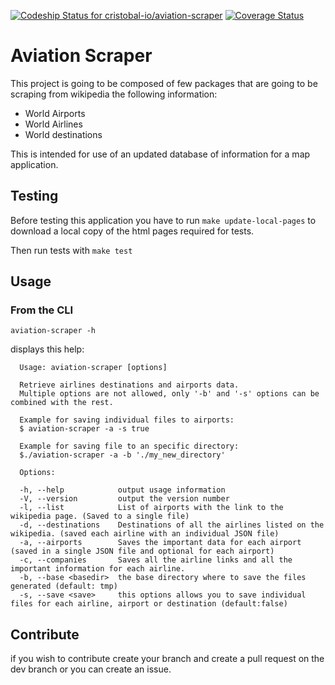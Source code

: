[ ![Codeship Status for cristobal-io/aviation-scraper](https://codeship.com/projects/9044a590-0f89-0134-5101-1e1c023ab022/status?branch=master)](https://codeship.com/projects/143478)  [![Coverage Status](https://coveralls.io/repos/github/cristobal-io/aviation-scraper/badge.svg?branch=master)](https://coveralls.io/github/cristobal-io/aviation-scraper?branch=master)

# Aviation Scraper
 
This project is going to be composed of few packages that are
going to be scraping from wikipedia the following information:

- World Airports
- World Airlines
- World destinations

This is intended for use of an updated database of information for a map application.

## Testing

Before testing this application you have to run `make update-local-pages` to download a local copy of the html pages required for tests.

Then run tests with `make test`

## Usage 

### From the CLI

`aviation-scraper -h`

displays this help:

```
  Usage: aviation-scraper [options]

  Retrieve airlines destinations and airports data.
  Multiple options are not allowed, only '-b' and '-s' options can be combined with the rest.

  Example for saving individual files to airports:
  $ aviation-scraper -a -s true

  Example for saving file to an specific directory:
  $./aviation-scraper -a -b './my_new_directory'

  Options:

  -h, --help            output usage information
  -V, --version         output the version number
  -l, --list            List of airports with the link to the wikipedia page. (Saved to a single file)
  -d, --destinations    Destinations of all the airlines listed on the wikipedia. (saved each airline with an individual JSON file)
  -a, --airports        Saves the important data for each airport (saved in a single JSON file and optional for each airport)
  -c, --companies       Saves all the airline links and all the important information for each airline.
  -b, --base <basedir>  the base directory where to save the files generated (default: tmp)
  -s, --save <save>     this options allows you to save individual files for each airline, airport or destination (default:false)
```


## Contribute

if you wish to contribute create your branch and create a pull request on the dev branch or you can create an issue.
